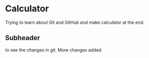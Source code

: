# Calculator 

Trying to learn about Git and GitHub and make calculator at the end.

## Subheader 

to see the changes in git. More changes added.